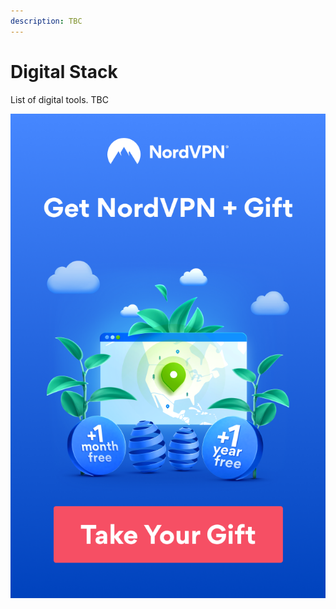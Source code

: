 ```yaml
---
description: TBC
---
```


# Digital Stack

List of digital tools. TBC

![](../.gitbook/assets/banner.png)

